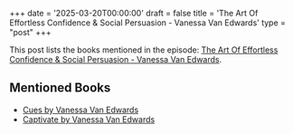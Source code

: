 +++
date = '2025-03-20T00:00:00'
draft = false
title = 'The Art Of Effortless Confidence & Social Persuasion - Vanessa Van Edwards'
type = "post"
+++

This post lists the books mentioned in the episode: [The Art Of Effortless Confidence & Social Persuasion - Vanessa Van Edwards](https://www.youtube.com/watch?v=ITxbwgyGh6w).

## Mentioned Books

- [Cues by Vanessa Van Edwards](https://www.amazon.com/s?k=Cues+by+Vanessa+Van+Edwards&tag=podcaststoboo-20)
- [Captivate by Vanessa Van Edwards](https://www.amazon.com/s?k=Captivate+by+Vanessa+Van+Edwards&tag=podcaststoboo-20)